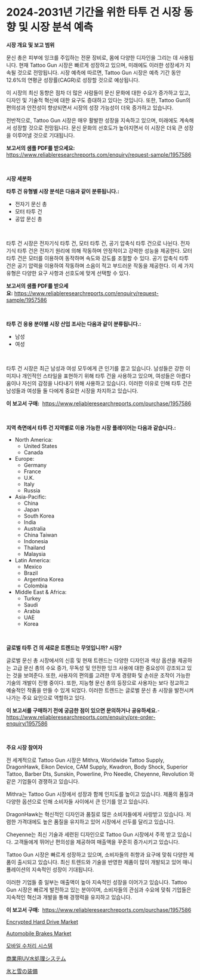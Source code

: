 <p><h1>2024-2031년 기간을 위한 타투 건 시장 동향 및 시장 분석 예측</h1></p><p><strong>시장 개요 및 보고 범위</strong></p>
<p><p>문신 총은 피부에 잉크를 주입하는 전문 장비로, 몸에 다양한 디자인을 그리는 데 사용됩니다. 현재 Tattoo Gun 시장은 빠르게 성장하고 있으며, 미래에도 이러한 성장세가 지속될 것으로 전망됩니다. 시장 예측에 따르면, Tattoo Gun 시장은 예측 기간 동안 12.6%의 연평균 성장률(CAGR)로 성장할 것으로 예상됩니다. </p><p>이 시장의 최신 동향은 점차 더 많은 사람들이 문신 문화에 대한 수요가 증가하고 있고, 디자인 및 기술적 혁신에 대한 요구도 증대하고 있다는 것입니다. 또한, Tattoo Gun의 편의성과 안전성이 향상되면서 시장의 성장 가능성이 더욱 증가하고 있습니다.</p><p>전반적으로, Tattoo Gun 시장은 매우 활발한 성장을 지속하고 있으며, 미래에도 계속해서 성장할 것으로 전망됩니다. 문신 문화의 선호도가 높아지면서 이 시장은 더욱 큰 성장을 이루어낼 것으로 기대됩니다.</p></p>
<p><strong>보고서의 샘플 PDF를 받으세요:</strong> <a href="https://www.reliableresearchreports.com/enquiry/request-sample/1957586">https://www.reliableresearchreports.com/enquiry/request-sample/1957586</a></p>
<p>&nbsp;</p>
<p><strong>시장 세분화</strong></p>
<p><strong>타투 건 유형별 시장 분석은 다음과 같이 분류됩니다.:</strong></p>
<p><ul><li>전자기 문신 총</li><li>모터 타투 건</li><li>공압 문신 총</li></ul></p>
<p>&nbsp;</p>
<p><p>타투 건 시장은 전자기식 타투 건, 모터 타투 건, 공기 압축식 타투 건으로 나뉜다. 전자기식 타투 건은 전자기 원리에 의해 작동하며 안정적이고 강력한 성능을 제공한다. 모터 타투 건은 모터를 이용하여 동작하며 속도와 강도를 조절할 수 있다. 공기 압축식 타투 건은 공기 압력을 이용하여 작동하며 소음이 적고 부드러운 작동을 제공한다. 이 세 가지 유형은 다양한 요구 사항과 선호도에 맞게 선택할 수 있다.</p></p>
<p><strong>보고서의 샘플 PDF를 받으세요:</strong>&nbsp;<a href="https://www.reliableresearchreports.com/enquiry/request-sample/1957586">https://www.reliableresearchreports.com/enquiry/request-sample/1957586</a></p>
<p>&nbsp;</p>
<p><strong> 타투 건 응용 분야별 시장 산업 조사는 다음과 같이 분류됩니다.:</strong></p>
<p><ul><li>남성</li><li>여성</li></ul></p>
<p>&nbsp;</p>
<p><p>타투 건 시장은 최근 남성과 여성 모두에게 큰 인기를 끌고 있습니다. 남성들은 강한 이미지나 개인적인 스타일을 표현하기 위해 타투 건을 사용하고 있으며, 여성들은 아름다움이나 자신의 감정을 나타내기 위해 사용하고 있습니다. 이러한 이유로 인해 타투 건은 남성들과 여성들 둘 다에게 중요한 시장을 차지하고 있습니다.</p></p>
<p><strong>이 보고서 구매:</strong>&nbsp; <a href="https://www.reliableresearchreports.com/purchase/1957586">https://www.reliableresearchreports.com/purchase/1957586</a></p>
<p>&nbsp;</p>
<p><strong>지역 측면에서 타투 건 지역별로 이용 가능한 시장 플레이어는 다음과 같습니다.:</strong></p>
<p><ul>
    <li>
        North America:
        <ul>
            <li>United States</li>
            <li>Canada</li>
        </ul>
    </li>
    <li>
        Europe:
        <ul>
            <li>Germany</li>
            <li>France</li>
            <li>U.K.</li>
            <li>Italy</li>
            <li>Russia</li>
        </ul>
    </li>
    <li>
        Asia-Pacific:
        <ul>
            <li>China</li>
            <li>Japan</li>
            <li>South Korea</li>
            <li>India</li>
            <li>Australia</li>
            <li>China Taiwan</li>
            <li>Indonesia</li>
            <li>Thailand</li>
            <li>Malaysia</li>
        </ul>
    </li>
    <li>
        Latin America:
        <ul>
            <li>Mexico</li>
            <li>Brazil</li>
            <li>Argentina Korea</li>
            <li>Colombia</li>
        </ul>
    </li>
    <li>
        Middle East & Africa:
        <ul>
            <li>Turkey</li>
            <li>Saudi</li>
            <li>Arabia</li>
            <li>UAE</li>
            <li>Korea</li>
        </ul>
    </li>
    </ul></p>
<p>&nbsp;</p>
<p><strong>글로벌 타투 건 의 새로운 트렌드는 무엇입니까? 시장?</strong></p>
<p><p>글로벌 문신 총 시장에서의 신흥 및 현재 트렌드는 다양한 디자인과 색상 옵션을 제공하는 고급 문신 총의 수요 증가, 무독성 및 안전한 잉크 사용에 대한 중요성이 강조되고 있는 것을 보여준다. 또한, 사용자의 편의를 고려한 무게 경량화 및 손쉬운 조작이 가능한 기술의 개발이 진행 중이다. 또한, 지능형 문신 총의 등장으로 사용자는 보다 정교하고 예술적인 작품을 만들 수 있게 되었다. 이러한 트렌드는 글로벌 문신 총 시장을 발전시켜 나가는 주요 요인으로 역할하고 있다.</p></p>
<p><strong>이 보고서를 구매하기 전에 궁금한 점이 있으면 문의하거나 공유하세요.</strong>- <a href="https://www.reliableresearchreports.com/enquiry/pre-order-enquiry/1957586">https://www.reliableresearchreports.com/enquiry/pre-order-enquiry/1957586</a></p>
<p>&nbsp;</p>
<p><strong>주요 시장 참여자</strong></p>
<p><p>전 세계적으로 Tattoo Gun 시장은 Mithra, Worldwide Tattoo Supply, DragonHawk, Eikon Device, CAM Supply, Kwadron, Body Shock, Superior Tattoo, Barber Dts, Sunskin, Powerline, Pro Needle, Cheyenne, Revolution 와 같은 기업들이 경쟁하고 있습니다. </p><p>Mithra는 Tattoo Gun 시장에서 성장과 함께 인지도를 높이고 있습니다. 제품의 품질과 다양한 옵션으로 인해 소비자들 사이에서 큰 인기를 얻고 있습니다. </p><p>DragonHawk는 혁신적인 디자인과 품질로 많은 소비자들에게 사랑받고 있습니다. 저렴한 가격대에도 높은 품질을 유지하고 있어 시장에서 선두를 달리고 있습니다. </p><p>Cheyenne는 최신 기술과 세련된 디자인으로 Tattoo Gun 시장에서 주목 받고 있습니다. 고객들에게 뛰어난 편의성을 제공하여 매출액을 꾸준히 증가시키고 있습니다. </p><p>Tattoo Gun 시장은 빠르게 성장하고 있으며, 소비자들의 취향과 요구에 맞춰 다양한 제품이 출시되고 있습니다. 최신 트렌드와 기술을 반영한 제품이 많이 개발되고 있어 매니퓰레이션의 지속적인 성장이 기대됩니다. </p><p>이러한 기업들 중 일부는 매출액이 높아 지속적인 성장을 이어가고 있습니다. Tattoo Gun 시장은 빠르게 발전하고 있는 분야이며, 소비자들의 관심과 수요에 맞춰 기업들은 지속적인 혁신과 개발을 통해 경쟁력을 유지하고 있습니다.</p></p>
<p><strong>이 보고서 구매:</strong>&nbsp;&nbsp;<a href="https://www.reliableresearchreports.com/purchase/1957586">https://www.reliableresearchreports.com/purchase/1957586</a></p>
<p><p><a href="https://github.com/mahnoor2003/Market-Research-Report-List-3/blob/main/encrypted-hard-drive-market.md">Encrypted Hard Drive Market</a></p><p><a href="https://issuu.com/reportprime-2/docs/automobile-brakes-market-size-2030.pptx">Automobile Brakes Market</a></p><p><a href="https://github.com/vskv4779xr1/Market-Research-Report-List-1/blob/main/175828711224.md">모바일 수처리 시스템</a></p><p><a href="https://github.com/mcbeesbxa270/Market-Research-Report-List-1/blob/main/507408612003.md">商業用UV水処理システム</a></p><p><a href="https://github.com/EmoryYundt1935/Market-Research-Report-List-1/blob/main/790800512004.md">氷と雪の装備</a></p></p>
